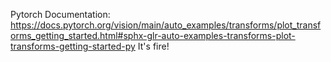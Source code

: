 Pytorch Documentation: https://docs.pytorch.org/vision/main/auto_examples/transforms/plot_transforms_getting_started.html#sphx-glr-auto-examples-transforms-plot-transforms-getting-started-py
It's fire!
